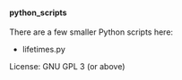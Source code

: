 #### python_scripts

There are a few smaller Python scripts here:

- lifetimes.py

License: GNU GPL 3 (or above)
